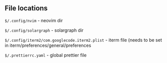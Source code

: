 ## File locations

`$/.config/nvim` - neovim dir

`$/.config/solargraph` - solargraph dir

`$/.config/iterm2/com.googlecode.iterm2.plist` - iterm file (needs to be set in iterm/preferences/general/preferences

`$/.prettierrc.yaml` - global prettier file
